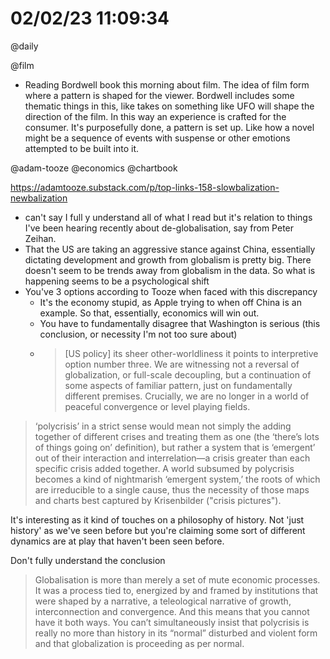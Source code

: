 # 02/02/23 11:09:34
@daily

@film
* Reading Bordwell book this morning about film. The idea of film form where a pattern is shaped for the viewer.
  Bordwell includes some thematic things in this, like takes on something like UFO will shape the direction of the film.
  In this way an experience is crafted for the consumer. It's purposefully done, a pattern is set up. Like how a novel
  might be a sequence of events with suspense or other emotions attempted to be built into it.

@adam-tooze @economics @chartbook

https://adamtooze.substack.com/p/top-links-158-slowbalization-newbalization

* can't say I full y understand all of what I read but it's relation to things I've been hearing recently about
  de-globalisation, say from Peter Zeihan.
* That the US are taking an aggressive stance against China, essentially dictating development and growth from globalism
  is pretty big. There doesn't seem to be trends away from globalism in the data. So what is happening seems to be a
  psychological shift 
* You've 3 options according to Tooze when faced with this discrepancy
    * It's the economy stupid, as Apple trying to when off China is an example. So that, essentially, economics will win
      out.
    * You have to fundamentally disagree that Washington is serious (this conclusion, or necessity I'm not too sure
      about)
    * >[US policy] its sheer other-worldliness it points to interpretive option number three. We are witnessing not a reversal of
      globalization, or full-scale decoupling, but a continuation of some aspects of familiar pattern, just on
      fundamentally different premises. Crucially, we are no longer in a world of peaceful convergence or level playing
      fields.
> ‘polycrisis’ in a strict sense would mean not simply the adding together of different crises and treating them as one
(the ‘there’s lots of things going on’ definition), but rather a system that is ‘emergent’ out of their interaction and
interrelation—a crisis greater than each specific crisis added together. A world subsumed by polycrisis becomes a kind
of nightmarish ‘emergent system,’ the roots of which are irreducible to a single cause, thus the necessity of those maps
and charts best captured by Krisenbilder ("crisis pictures").

It's interesting as it kind of touches on a philosophy of history. Not 'just history' as we've seen before but you're
claiming some sort of different dynamics are at play that haven't been seen before.

Don't fully understand the conclusion

> Globalisation is more than merely a set of mute economic processes. It was a process tied to, energized by and framed
by institutions that were shaped by a narrative, a teleological narrative of growth, interconnection and convergence.
And this means that you cannot have it both ways. You can’t simultaneously insist that polycrisis is really no more than
history in its “normal” disturbed and violent form and that globalization is proceeding as per normal. 
